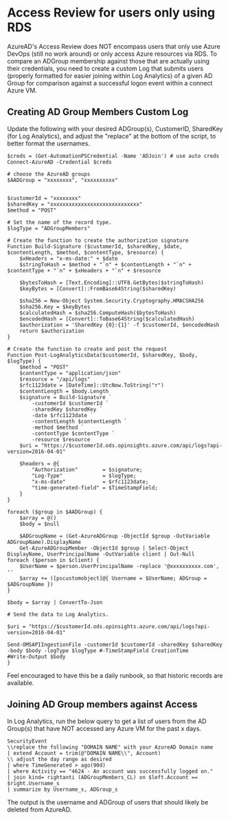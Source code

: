 # Access Review for users only using RDS
AzureAD's Access Review does NOT encompass users that only use Azure DevOps (still no work around) or only access Azure resources via RDS. To compare an ADGroup membership against those that are actually using their credentials, you need to create a custom Log that submits users (properly formatted for easier joining within Log Analytics) of a given AD Group for comparison against a successful logon event within a connect Azure VM.

## Creating AD Group Members Custom Log
Update the following with your desired ADGroup(s), CustomerID, SharedKey (for Log Analytics), and adjust the "replace" at the bottom of the script, to better format the usernames.
```
$creds = (Get-AutomationPSCredential -Name 'ADJoin') # use auto creds
Connect-AzureAD -Credential $creds

# choose the AzureAD groups
$AADGroup = "xxxxxxxx", "xxxxxxxxxx"


$customerId = "xxxxxxxx"
$sharedKey = "xxxxxxxxxxxxxxxxxxxxxxxxxxxxx"
$method = "POST"

# Set the name of the record type.
$logType = "ADGroupMembers"

# Create the function to create the authorization signature
Function Build-Signature ($customerId, $sharedKey, $date, $contentLength, $method, $contentType, $resource) {
    $xHeaders = "x-ms-date:" + $date
    $stringToHash = $method + "`n" + $contentLength + "`n" + $contentType + "`n" + $xHeaders + "`n" + $resource

    $bytesToHash = [Text.Encoding]::UTF8.GetBytes($stringToHash)
    $keyBytes = [Convert]::FromBase64String($sharedKey)

    $sha256 = New-Object System.Security.Cryptography.HMACSHA256
    $sha256.Key = $keyBytes
    $calculatedHash = $sha256.ComputeHash($bytesToHash)
    $encodedHash = [Convert]::ToBase64String($calculatedHash)
    $authorization = 'SharedKey {0}:{1}' -f $customerId, $encodedHash
    return $authorization
}

# Create the function to create and post the request
Function Post-LogAnalyticsData($customerId, $sharedKey, $body, $logType) {
    $method = "POST"
    $contentType = "application/json"
    $resource = "/api/logs"
    $rfc1123date = [DateTime]::UtcNow.ToString("r")
    $contentLength = $body.Length
    $signature = Build-Signature `
        -customerId $customerId `
        -sharedKey $sharedKey `
        -date $rfc1123date `
        -contentLength $contentLength `
        -method $method `
        -contentType $contentType `
        -resource $resource
    $uri = "https://$customerId.ods.opinsights.azure.com/api/logs?api-version=2016-04-01"

    $headers = @{
        "Authorization"        = $signature;
        "Log-Type"             = $logType;
        "x-ms-date"            = $rfc1123date;
        "time-generated-field" = $TimeStampField;
    }
}

foreach ($group in $AADGroup) {
    $array = @()
    $body = $null

    $ADGroupName = (Get-AzureADGroup -ObjectId $group -OutVariable ADGroupName).DisplayName
    Get-AzureADGroupMember -ObjectId $group | Select-Object DisplayName, UserPrincipalName -OutVariable client | Out-Null
foreach ($person in $client) {
    $UserName = $person.UserPrincipalName -replace '@xxxxxxxxxx.com', ''
    $array += ([pscustomobject]@{ Username = $UserName; ADGroup = $ADGroupName })
}

$body = $array | ConvertTo-Json

# Send the data to Log Analytics.

$uri = "https://$customerId.ods.opinsights.azure.com/api/logs?api-version=2016-04-01"

Send-OMSAPIIngestionFile -customerId $customerId -sharedKey $sharedKey -body $body -logType $logType #-TimeStampField CreationTime
#Write-Output $body
}
```
Feel encouraged to have this be a daily runbook, so that historic records are available.

## Joining AD Group members against Access
In Log Analytics, run the below query to get a list of users from the AD Group(s) that have NOT accessed any Azure VM for the past x days.
```
SecurityEvent
\\replace the following "DOMAIN NAME" with your AzureAD Domain name
| extend Account = trim(@"DOMAIN NAME\\", Account)
\\ adjust the day range as desired
| where TimeGenerated > ago(90d)
| where Activity == "4624 - An account was successfully logged on."
| join kind= rightanti (ADGroupMembers_CL) on $left.Account == $right.Username_s
| summarize by Username_s, ADGroup_s
```
The output is the username and ADGroup of users that should likely be deleted from AzureAD.